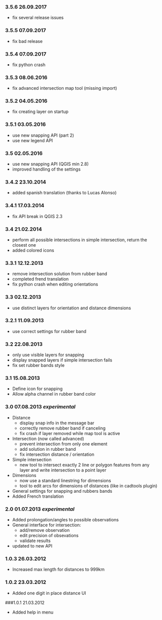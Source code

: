 
### 3.5.6 26.09.2017

* fix several release issues

### 3.5.5 07.09.2017

* fix bad release

### 3.5.4 07.09.2017

* fix python crash

### 3.5.3 08.06.2016

* fix advanced intersection map tool (missing import)

### 3.5.2 04.05.2016

* fix creating layer on startup

### 3.5.1 03.05.2016

* use new snapping API (part 2)
* use new legend API

### 3.5 02.05.2016

* use new snapping API (QGIS min 2.8)
* improved handling of the settings

### 3.4.2 23.10.2014

* added spanish translation (thanks to Lucas Alonso)

### 3.4.1 17.03.2014

* fix API break in QGIS 2.3

### 3.4 21.02.2014

* perform all possible intersections in simple intersection, return the closest one
* added colored icons

### 3.3.1 12.12.2013

* remove intersection solution from rubber band
* completed frend translation
* fix python crash when editing orientations

### 3.3 02.12.2013

* use distinct layers for orientation and distance dimensions

### 3.2.1 11.09.2013

* use correct settings for rubber band

### 3.2 22.08.2013

* only use visible layers for snapping
* display snapped layers if simple intersection fails
* fix set rubber bands style

### 3.1 15.08.2013

* Define icon for snapping
* Allow alpha channel in rubber band color

### 3.0 07.08.2013 _experimental_

* Distance
    * display snap info in the message bar
    * correctly remove rubber band if canceling
    * fix crash if layer removed while map tool is active
* Intersection (now called advanced)
    * prevent intersection from only one element
    * add solution in rubber band
    * fix intersection distance / orientation
* Simple intersection
    * new tool to intersect exactly 2 line or polygon features from any layer and write intersection to a point layer
* Dimensions
    * now use a standard linestring for dimensions
    * tool to edit arcs for dimensions of distances (like in cadtools plugin)
* General settings for snapping and rubbers bands
* Added French translation

### 2.0 01.07.2013 _experimental_

* Added prolongation/angles to possible observations
* General interface for intersection:
    * add/remove observation
    * edit precision of obsevations
    * validate results
* updated to new API

### 1.0.3 26.03.2012
* Increased max length for distances to 999km

### 1.0.2 23.03.2012
* Added one digit in place distance UI

###1.0.1 21.03.2012
* Added help in menu
